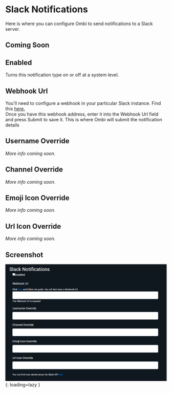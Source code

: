 # Slack Notifications

Here is where you can configure Ombi to send notifications to a Slack server.  

## Coming Soon

## Enabled

Turns this notification type on or off at a system level.  

## Webhook Url

You'll need to configure a webhook in your particular Slack instance. Find this [here.](https://my.slack.com/services/new/incoming-webhook/)  
Once you have this webhook address, enter it into the Webhook Url field and press Submit to save it. This is where Ombi will submit the notification details

## Username Override

_More info coming soon._

## Channel Override

_More info coming soon._

## Emoji Icon Override

_More info coming soon._

## Url Icon Override

_More info coming soon._

## Screenshot

![Slack Settings Screenshot](../../assets/images/slack_notification.png){: loading=lazy }

